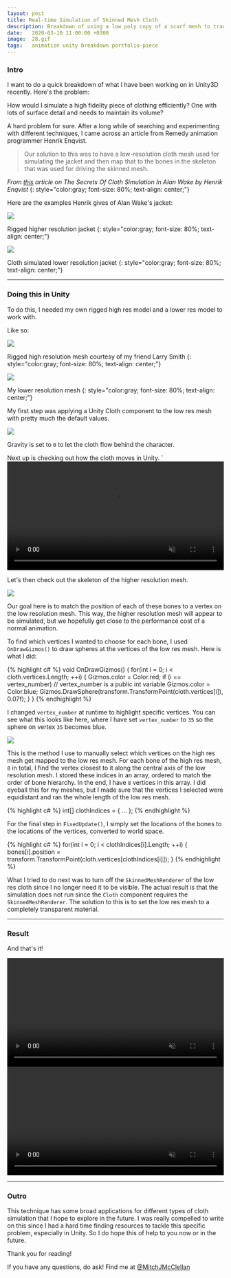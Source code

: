 ```yaml
---
layout: post
title: Real-time Simulation of Skinned Mesh Cloth
description: Breakdown of using a low poly copy of a scarf mesh to transfer cloth simulations to a higher poly, rigged mesh using a C#
date:   2020-03-10 11:00:00 +0300
image:  28.gif
tags:   animation unity breakdown portfolio-piece
---
```


### Intro

I want to do a quick breakdown of what I have been working on in Unity3D recently.
Here's the problem:

How would I simulate a high fidelity piece of clothing efficiently? One with lots of surface detail and needs to maintain its volume?

A hard problem for sure. After a long while of searching and experimenting with different techniques, I came across an article from Remedy animation programmer Henrik Enqvist.

> Our solution to this was to have a low-resolution cloth mesh used for simulating the jacket and then map that to the bones in the skeleton that was used for driving the skinned mesh.

*From [this](https://www.gamedeveloper.com/programming/the-secrets-of-cloth-simulation-in-i-alan-wake-i-) article on The Secrets Of Cloth Simulation In Alan Wake by Henrik Enqvist*
{: style="color:gray; font-size: 80%; text-align: center;"}

Here are the examples Henrik gives of Alan Wake's jacket:

![](https://eu-images.contentstack.com/v3/assets/blt95b381df7c12c15d/blt0f1658c416e3c784/611f7cbf75830930bf6f5d03/fig03a_cloth_silhouette_02.png)

Rigged higher resolution jacket
{: style="color:gray; font-size: 80%; text-align: center;"}

![](https://eu-images.contentstack.com/v3/assets/blt95b381df7c12c15d/bltd650aa42ad7254a4/611f7cc10804be31fb7b1802/fig03b_cloth_silhouette.png)

Cloth simulated lower resolution jacket
{: style="color:gray; font-size: 80%; text-align: center;"}

---

### Doing this in Unity

To do this, I needed my own rigged high res model and a lower res model to work with.

Like so:

![]({{site.baseurl}}/img/28/highResScarf.png)

Rigged high resolution mesh courtesy of my friend Larry Smith
{: style="color:gray; font-size: 80%; text-align: center;"}

![]({{site.baseurl}}/img/28/lowResScarf.png)

My lower resolution mesh
{: style="color:gray; font-size: 80%; text-align: center;"}

My first step was applying a Unity Cloth component to the low res mesh with pretty much the default values.

![]({{site.baseurl}}/img/28/clothComponent.png)

Gravity is set to `0` to let the cloth flow behind the character.

Next up is checking out how the cloth moves in Unity.
`
<video controls autoplay muted loop width="100%" height="auto">
    <source src="/img/28/lowResAnimated.mp4" type="video/mp4">
    Sorry, your browser doesn't support embedded videos.
</video>

Let's then check out the skeleton of the higher resolution mesh.

![]({{site.baseurl}}/img/28/highResScarfBones.png)

Our goal here is to match the position of each of these bones to a vertex on the low resolution mesh.
This way, the higher resolution mesh will appear to be simulated, but we hopefully get close to the performance cost of a normal animation.

To find which vertices I wanted to choose for each bone, I used `OnDrawGizmos()` to draw spheres at the vertices of the low res mesh.
Here is what I did:

{% highlight c# %}
void OnDrawGizmos()
{
    for(int i = 0; i < cloth.vertices.Length; ++i)
    {
        Gizmos.color = Color.red;
        if (i == vertex_number) // vertex_number is a public int variable
            Gizmos.color = Color.blue;
        Gizmos.DrawSphere(transform.TransformPoint(cloth.vertices[i]), 0.07f);
    }
}
{% endhighlight %}

I changed `vertex_number` at runtime to highlight specific vertices.
You can see what this looks like here, where I have set `vertex_number` to `35` so the sphere on vertex `35` becomes blue.

![]({{site.baseurl}}/img/28/lowResClothVertices.png)

This is the method I use to manually select which vertices on the high res mesh get mapped to the low res mesh.
For each bone of the high res mesh, `8` in total, I find the vertex closest to it along the central axis of the low resolution mesh.
I stored these indices in an array, ordered to match the order of bone hierarchy.
In the end, I have `8` vertices in this array. I did eyeball this for my meshes, but I made sure that the vertices I selected were equidistant and ran the whole length of the low res mesh.

{% highlight c# %}
int[] clothIndices = { ... };
{% endhighlight %}

For the final step in `FixedUpdate()`, I simply set the locations of the bones to the locations of the vertices, converted to world space.

{% highlight c# %}
for(int i = 0; i < clothIndices[i].Length; ++i)
{
    bones[i].position = transform.TransformPoint(cloth.vertices[clothIndices[i]]);
}
{% endhighlight %}

What I tried to do next was to turn off the `SkinnedMeshRenderer` of the low res cloth since I no longer need it to be visible.
The actual result is that the simulation does not run since the `Cloth` component requires the `SkinnedMeshRenderer`.
The solution to this is to set the low res mesh to a completely transparent material.

---

### Result

And that's it!

<video controls autoplay muted loop width="100%" height="auto">
    <source src="/img/28/highResSimulated.mp4" type="video/mp4">
    Sorry, your browser doesn't support embedded videos.
</video>

<video controls autoplay muted loop width="100%" height="auto">
    <source src="/img/28/highResSimulatedWireframe.mp4" type="video/mp4">
    Sorry, your browser doesn't support embedded videos.
</video>
<!-- ![]({{site.baseurl}}/img/28/highResSimulated.gif) -->

<!-- ![]({{site.baseurl}}/img/28/highResSimulatedWireframe.gif) -->

---

### Outro

This technique has some broad applications for different types of cloth simulation that I hope to explore in the future.
I was really compelled to write on this since I had a hard time finding resources to tackle this specific problem, especially in Unity.
So I do hope this of help to you now or in the future.

Thank you for reading!

If you have any questions, do ask! Find me at [@MitchJMcClellan](https://twitter.com/MitchJMcClellan)
